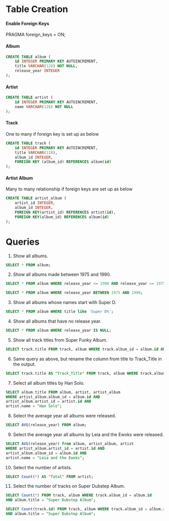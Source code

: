 # Table Creation

#### Enable Foreign Keys
PRAGMA foreign_keys = ON;

#### Album

```sql
CREATE TABLE album (
    id INTEGER PRIMARY KEY AUTOINCREMENT,
    title VARCHAR(128) NOT NULL,
    release_year INTEGER
);
```
#### Artist

```sql
CREATE TABLE artist (
    id INTEGER PRIMARY KEY AUTOINCREMENT,
    name VARCHAR(128) NOT NULL
);
```

#### Track

One to many if foreign key is set up as below

```sql
CREATE TABLE track (
    id INTEGER PRIMARY KEY AUTOINCREMENT,
    title VARCHAR(128),
    album_id INTEGER,
    FOREIGN KEY (album_id) REFERENCES album(id)
);
```

#### Artist Album

Many to many relationship if foreign keys are set up as below

```sql
CREATE TABLE artist_album (
    artist_id INTEGER,
    album_id INTEGER,
    FOREIGN KEY(artist_id) REFERENCES artist(id),
    FOREIGN KEY(album_id) REFERENCES album(id)
);
```
# Queries

1. Show all albums.
```sql
SELECT * FROM album;
```
2. Show all albums made between 1975 and 1990.
```sql
SELECT * FROM album WHERE release_year <= 1990 AND release_year >= 1975;
```
```sql
SELECT * FROM album WHERE release_year BETWEEN 1975 AND 1990;
```
3. Show all albums whose names start with Super D.
```sql
SELECT * FROM album WHERE title like 'Super D%';
```
4. Show all albums that have no release year.
```sql
SELECT * FROM album WHERE release_year IS NULL;
```
5. Show all track titles from Super Funky Album.
```sql
SELECT track.title FROM track, album WHERE track.album_id = album.id AND album.title = "Super Funky Album";
```
6. Same query as above, but rename the column from title to Track_Title in the output.
```sql
SELECT track.title AS "Track_Title" FROM track, album WHERE track.album_id = album.id AND album.title = "Super Funky Album";
```
7. Select all album titles by Han Solo.
```sql
SELECT album.title FROM album, artist, artist_album
WHERE artist_album.album_id = album.id AND
artist_album.artist_id = artist.id AND
artist.name = "Han Solo";
```
8. Select the average year all albums were released.
```sql
SELECT AVG(release_year) FROM album;
```
9. Select the average year all albums by Leia and the Ewoks were released.
```sql
SELECT AVG(release_year) from album, artist_album, artist
WHERE artist_album.artist_id = artist.id AND
artist_album.album_id = album.id AND
artist.name = "Leia and the Ewoks";
```
10. Select the number of artists.
```sql
SELECT Count(*) AS "Total" FROM artist;
```
11. Select the number of tracks on Super Dubstep Album.
```sql
SELECT Count(*) FROM track, album WHERE track.album_id = album.id
AND album.title = "Super Dubstep Album";
```

```sql
SELECT Count(track.id) FROM track, album WHERE track.album_id = album.id
AND album.title = "Super Dubstep Album";
```